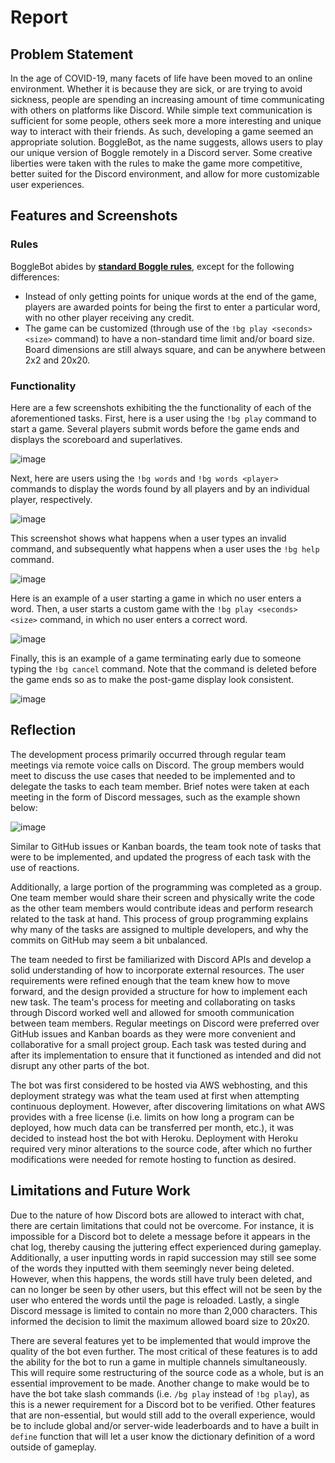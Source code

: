 # Report
## Problem Statement
In the age of COVID-19, many facets of life have been moved to an online environment. Whether it is because they are sick, or are trying to avoid sickness, people are spending an increasing amount of time communicating with others on platforms like Discord. While simple text communication is sufficient for some people, others seek more a more interesting and unique way to interact with their friends. As such, developing a game seemed an appropriate solution. BoggleBot, as the name suggests, allows users to play our unique version of Boggle remotely in a Discord server. Some creative liberties were taken with the rules to make the game more competitive, better suited for the Discord environment, and allow for more customizable user experiences.

## Features and Screenshots
### Rules
BoggleBot abides by **[standard Boggle rules](https://www.fgbradleys.com/rules/Boggle.pdf)**, except for the following differences:
* Instead of only getting points for unique words at the end of the game, players are awarded points for being the first to enter a particular word, with no other player receiving any credit.
* The game can be customized (through use of the `!bg play <seconds> <size>` command) to have a non-standard time limit and/or board size. Board dimensions are still always square, and can be anywhere between 2x2 and 20x20.

### Functionality
Here are a few screenshots exhibiting the the functionality of each of the aforementioned tasks. First, here is a user using the `!bg play` command to start a game. Several players submit words before the game ends and displays the scoreboard and superlatives.

![image](https://user-images.githubusercontent.com/54965487/167526523-4b1da5e3-9dc8-4466-aada-1859efa0fdfd.png)

Next, here are users using the `!bg words` and `!bg words <player>` commands to display the words found by all players and by an individual player, respectively.

![image](https://user-images.githubusercontent.com/54965487/167526505-fab00ecc-c1ff-414a-91dd-5865679d18e6.png)

This screenshot shows what happens when a user types an invalid command, and subsequently what happens when a user uses the `!bg help` command.

![image](https://user-images.githubusercontent.com/54965487/167526490-52f6e705-aa11-459c-8d52-39fc4e4e015d.png)

Here is an example of a user starting a game in which no user enters a word. Then, a user starts a custom game with the `!bg play <seconds> <size>` command, in which no user enters a correct word.

![image](https://user-images.githubusercontent.com/54965487/167526474-14573d48-6f27-4b53-8c07-f7b6924b5ce5.png)

Finally, this is an example of a game terminating early due to someone typing the `!bg cancel` command. Note that the command is deleted before the game ends so as to make the post-game display look consistent.

![image](https://user-images.githubusercontent.com/54965487/167528403-08f9b9d1-2175-4a9b-9c2a-a0b8c972adad.png)

## Reflection
The development process primarily occurred through regular team meetings via remote voice calls on Discord. The group members would meet to discuss the use cases that needed to be implemented and to delegate the tasks to each team member. Brief notes were taken at each meeting in the form of Discord messages, such as the example shown below:

![image](https://user-images.githubusercontent.com/54965487/167529275-b4b7c1fc-8e76-4099-807c-8cd2c779e77c.png)

Similar to GitHub issues or Kanban boards, the team took note of tasks that were to be implemented, and updated the progress of each task with the use of reactions.

Additionally, a large portion of the programming was completed as a group. One team member would share their screen and physically write the code as the other team members would contribute ideas and perform research related to the task at hand. This process of group programming explains why many of the tasks are assigned to multiple developers, and why the commits on GitHub may seem a bit unbalanced.

The team needed to first be familiarized with Discord APIs and develop a solid understanding of how to incorporate external resources. The user requirements were refined enough that the team knew how to move forward, and the design provided a structure for how to implement each new task. The team's process for meeting and collaborating on tasks through Discord worked well and allowed for smooth communication between team members. Regular meetings on Discord were preferred over GitHub issues and Kanban boards as they were more convenient and collaborative for a small project group. Each task was tested during and after its implementation to ensure that it functioned as intended and did not disrupt any other parts of the bot.

The bot was first considered to be hosted via AWS webhosting, and this deployment strategy was what the team used at first when attempting continuous deployment. However, after discovering limitations on what AWS provides with a free license (i.e. limits on how long a program can be deployed, how much data can be transferred per month, etc.), it was decided to instead host the bot with Heroku. Deployment with Heroku required very minor alterations to the source code, after which no further modifications were needed for remote hosting to function as desired.

## Limitations and Future Work
Due to the nature of how Discord bots are allowed to interact with chat, there are certain limitations that could not be overcome. For instance, it is impossible for a Discord bot to delete a message before it appears in the chat log, thereby causing the juttering effect experienced during gameplay. Additionally, a user inputting words in rapid succession may still see some of the words they inputted with them seemingly never being deleted. However, when this happens, the words still have truly been deleted, and can no longer be seen by other users, but this effect will not be seen by the user who entered the words until the page is reloaded. Lastly, a single Discord message is limited to contain no more than 2,000 characters. This informed the decision to limit the maximum allowed board size to 20x20.

There are several features yet to be implemented that would improve the quality of the bot even further. The most critical of these features is to add the ability for the bot to run a game in multiple channels simultaneously. This will require some restructuring of the source code as a whole, but is an essential improvement to be made. Another change to make would be to have the bot take slash commands (i.e. `/bg play` instead of `!bg play`), as this is a newer requirement for a Discord bot to be verified. Other features that are non-essential, but would still add to the overall experience, would be to include global and/or server-wide leaderboards and to have a built in `define` function that will let a user know the dictionary definition of a word outside of gameplay.
